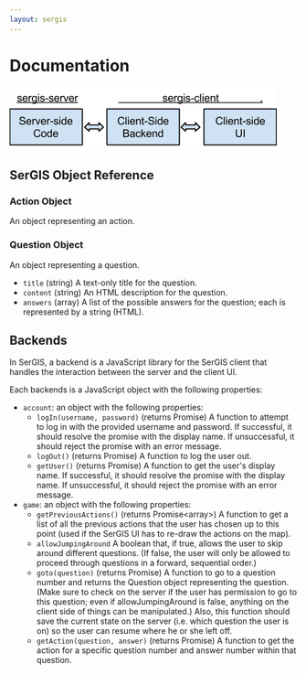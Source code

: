 ```yaml
---
layout: sergis
---
```

# Documentation

<p><img src="server-client.png"></p>

## SerGIS Object Reference

### Action Object

An object representing an action.

### Question Object

An object representing a question.

 - `title` (string) A text-only title for the question.
 - `content` (string) An HTML description for the question.
 - `answers` (array<string>) A list of the possible answers for the question; each is represented by a string (HTML).

## Backends

In SerGIS, a backend is a JavaScript library for the SerGIS client that handles the interaction between the server and the client UI.

Each backends is a JavaScript object with the following properties:

 - `account`: an object with the following properties:
   - `logIn(username, password)` (returns Promise<string>) A function to attempt to log in with the provided username and password. If successful, it should resolve the promise with the display name. If unsuccessful, it should reject the promise with an error message.
   - `logOut()` (returns Promise) A function to log the user out.
   - `getUser()` (returns Promise<string>) A function to get the user's display name. If successful, it should resolve the promise with the display name. If unsuccessful, it should reject the promise with an error message.
 - `game`: an object with the following properties:
   - `getPreviousActions()` (returns Promise<array<Action>>) A function to get a list of all the previous actions that the user has chosen up to this point (used if the SerGIS UI has to re-draw the actions on the map).
   - `allowJumpingAround` A boolean that, if true, allows the user to skip around different questions. (If false, the user will only be allowed to proceed through questions in a forward, sequential order.)
   - `goto(question)` (returns Promise<Question>) A function to go to a question number and returns the Question object representing the question. (Make sure to check on the server if the user has permission to go to this question; even if allowJumpingAround is false, anything on the client side of things can be manipulated.) Also, this function should save the current state on the server (i.e. which question the user is on) so the user can resume where he or she left off.
   - `getAction(question, answer)` (returns Promise<Action>) A function to get the action for a specific question number and answer number within that question.
